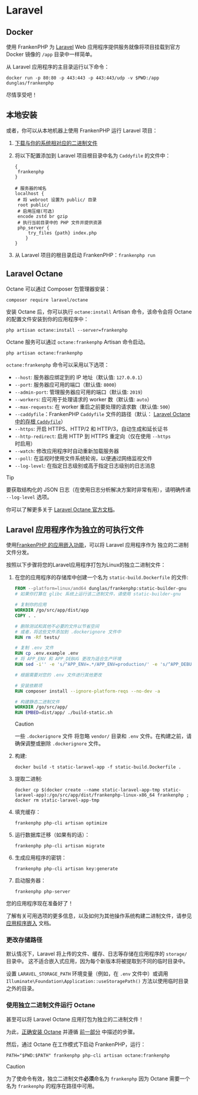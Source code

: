 # Laravel

## Docker

使用 FrankenPHP 为 [Laravel](https://laravel.com) Web 应用程序提供服务就像将项目挂载到官方 Docker 镜像的 `/app` 目录中一样简单。

从 Laravel 应用程序的主目录运行以下命令：

```console
docker run -p 80:80 -p 443:443 -p 443:443/udp -v $PWD:/app dunglas/frankenphp
```

尽情享受吧！

## 本地安装

或者，你可以从本地机器上使用 FrankenPHP 运行 Laravel 项目：

1. [下载与你的系统相对应的二进制文件](https://github.com/php/frankenphp/releases)
2. 将以下配置添加到 Laravel 项目根目录中名为 `Caddyfile` 的文件中：

   ```caddyfile
   {
   	frankenphp
   }

   # 服务器的域名
   localhost {
   	# 将 webroot 设置为 public/ 目录
   	root public/
   	# 启用压缩(可选)
   	encode zstd br gzip
   	# 执行当前目录中的 PHP 文件并提供资源
   	php_server {
   	    try_files {path} index.php
       }
   }
   ```

3. 从 Laravel 项目的根目录启动 FrankenPHP：`frankenphp run`

## Laravel Octane

Octane 可以通过 Composer 包管理器安装：

```console
composer require laravel/octane
```

安装 Octane 后，你可以执行 `octane:install` Artisan 命令，该命令会将 Octane 的配置文件安装到你的应用程序中：

```console
php artisan octane:install --server=frankenphp
```

Octane 服务可以通过 `octane:frankenphp` Artisan 命令启动。

```console
php artisan octane:frankenphp
```

`octane:frankenphp` 命令可以采用以下选项：

- `--host`: 服务器应绑定到的 IP 地址（默认值: `127.0.0.1`）
- `--port`: 服务器应可用的端口（默认值: `8000`）
- `--admin-port`: 管理服务器应可用的端口（默认值: `2019`）
- `--workers`: 应可用于处理请求的 worker 数（默认值: `auto`）
- `--max-requests`: 在 worker 重启之前要处理的请求数（默认值: `500`）
- `--caddyfile`：FrankenPHP `Caddyfile` 文件的路径（默认： [Laravel Octane 中的存根 `Caddyfile`](https://github.com/laravel/octane/blob/2.x/src/Commands/stubs/Caddyfile)）
- `--https`: 开启 HTTPS、HTTP/2 和 HTTP/3，自动生成和延长证书
- `--http-redirect`: 启用 HTTP 到 HTTPS 重定向（仅在使用 `--https` 时启用）
- `--watch`: 修改应用程序时自动重新加载服务器
- `--poll`: 在监视时使用文件系统轮询，以便通过网络监视文件
- `--log-level`: 在指定日志级别或高于指定日志级别的日志消息

> [!TIP]
> 要获取结构化的 JSON 日志（在使用日志分析解决方案时非常有用），请明确传递 `--log-level` 选项。

你可以了解更多关于 [Laravel Octane 官方文档](https://laravel.com/docs/octane)。

## Laravel 应用程序作为独立的可执行文件

使用[FrankenPHP 的应用嵌入功能](embed.md)，可以将 Laravel 应用程序作为
独立的二进制文件分发。

按照以下步骤将您的Laravel应用程序打包为Linux的独立二进制文件：

1. 在您的应用程序的存储库中创建一个名为 `static-build.Dockerfile` 的文件:

   ```dockerfile
   FROM --platform=linux/amd64 dunglas/frankenphp:static-builder-gnu
   # 如果你打算在 glibc 系统上运行该二进制文件，请使用 static-builder-gnu

   # 复制你的应用
   WORKDIR /go/src/app/dist/app
   COPY . .

   # 删除测试和其他不必要的文件以节省空间
   # 或者，将这些文件添加到 .dockerignore 文件中
   RUN rm -Rf tests/

   # 复制 .env 文件
   RUN cp .env.example .env
   # 将 APP_ENV 和 APP_DEBUG 更改为适合生产环境
   RUN sed -i'' -e 's/^APP_ENV=.*/APP_ENV=production/' -e 's/^APP_DEBUG=.*/APP_DEBUG=false/' .env

   # 根据需要对您的 .env 文件进行其他更改

   # 安装依赖项
   RUN composer install --ignore-platform-reqs --no-dev -a

   # 构建静态二进制文件
   WORKDIR /go/src/app/
   RUN EMBED=dist/app/ ./build-static.sh
   ```

   > [!CAUTION]
   >
   > 一些 `.dockerignore` 文件
   > 将忽略 `vendor/` 目录和 `.env` 文件。在构建之前，请确保调整或删除 `.dockerignore` 文件。

2. 构建:

   ```console
   docker build -t static-laravel-app -f static-build.Dockerfile .
   ```

3. 提取二进制:

   ```console
   docker cp $(docker create --name static-laravel-app-tmp static-laravel-app):/go/src/app/dist/frankenphp-linux-x86_64 frankenphp ; docker rm static-laravel-app-tmp
   ```

4. 填充缓存：

   ```console
   frankenphp php-cli artisan optimize
   ```

5. 运行数据库迁移（如果有的话）：

   ```console
   frankenphp php-cli artisan migrate
   ```

6. 生成应用程序的密钥：

   ```console
   frankenphp php-cli artisan key:generate
   ```

7. 启动服务器：

   ```console
   frankenphp php-server
   ```

您的应用程序现在准备好了！

了解有关可用选项的更多信息，以及如何为其他操作系统构建二进制文件，请参见 [应用程序嵌入](embed.md)
文档。

### 更改存储路径

默认情况下，Laravel 将上传的文件、缓存、日志等存储在应用程序的 `storage/` 目录中。
这不适合嵌入式应用，因为每个新版本将被提取到不同的临时目录中。

设置 `LARAVEL_STORAGE_PATH` 环境变量（例如，在 `.env` 文件中）或调用 `Illuminate\Foundation\Application::useStoragePath()` 方法以使用临时目录之外的目录。

### 使用独立二进制文件运行 Octane

甚至可以将 Laravel Octane 应用打包为独立的二进制文件！

为此，[正确安装 Octane](#laravel-octane) 并遵循 [前一部分](#laravel-应用程序作为独立的可执行文件) 中描述的步骤。

然后，通过 Octane 在工作模式下启动 FrankenPHP，运行：

```console
PATH="$PWD:$PATH" frankenphp php-cli artisan octane:frankenphp
```

> [!CAUTION]
>
> 为了使命令有效，独立二进制文件**必须**命名为 `frankenphp`
> 因为 Octane 需要一个名为 `frankenphp` 的程序在路径中可用。
